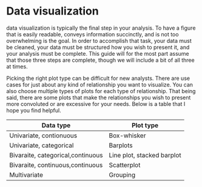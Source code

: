 # Data visualization

data visualization is typically the final step in your analysis. To have a figure that is easily readable, conveys information succinctly, and is not too overwhelming is the goal. In order to accomplish that task, your data must be cleaned, your data must be structured how you wish to present it, and your analysis must be complete. This guide will for the most part assume that those three steps are complete, though we will include a bit of all three at times. 

Picking the right plot type can be difficult for new analysts. There are use cases for just about any kind of relationship you want to visualize. You can also choose multiple types of plots for each type of relationship. That being said, there are some plots that make the relationships you wish to present more convoluted or are excessive for your needs. Below is a table that I hope you find helpful.

| Data type     | Plot type |
| ------------- | ------------- |
|Univariate, contionuous  | Box-whisker  |
|Univariate, categorical  | Barplots |
|Bivaraite, categorical,continuous | Line plot, stacked barplot|
|Bivaraite, continuous,continuous | Scatterplot|
|Multivariate| Grouping|
